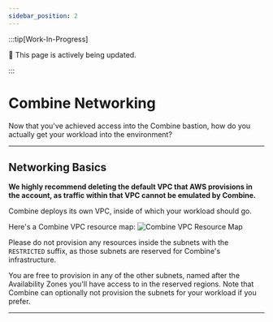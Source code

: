 ```yaml
---
sidebar_position: 2
---
```


:::tip[Work-In-Progress]

🚧 This page is actively being updated.

:::

# Combine Networking

Now that you've achieved access into the Combine bastion, how do you actually get your workload into the environment?

----

## Networking Basics

**We highly recommend deleting the default VPC that AWS provisions in the account, as traffic within that VPC cannot be emulated by Combine.**

Combine deploys its own VPC, inside of which your workload should go.

Here's a Combine VPC resource map:
![Combine VPC Resource Map](/aws/vpc-resource-map.png)

Please do not provision any resources inside the subnets with the `RESTRICTED` suffix, as those subnets are reserved for Combine's infrastructure.

You are free to provision in any of the other subnets, named after the Availability Zones you'll have access to in the reserved regions. Note that Combine can optionally not provision the subnets for your workload if you prefer.

---
